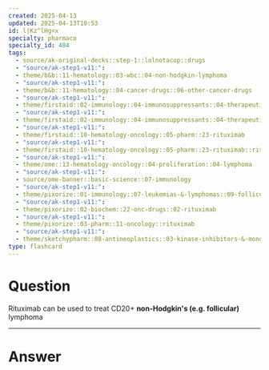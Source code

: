 ```yaml
---
created: 2025-04-13
updated: 2025-04-13T10:53
id: l|Kz^lHg<x
specialty: pharmaco
specialty_id: 484
tags:
  - source/ak-original-decks::step-1::lolnotacop::drugs
  - "source/ak-step1-v11:": 
  - theme/b&b::11-hematology::03-wbc::04-non-hodgkin-lymphoma
  - "source/ak-step1-v11:": 
  - theme/b&b::11-hematology::04-cancer-drugs::06-other-cancer-drugs
  - "source/ak-step1-v11:": 
  - theme/firstaid::02-immunology::04-immunosuppressants::04-therapeutic-antibodies
  - "source/ak-step1-v11:": 
  - theme/firstaid::02-immunology::04-immunosuppressants::04-therapeutic-antibodies::rituximab
  - "source/ak-step1-v11:": 
  - theme/firstaid::10-hematology-oncology::05-pharm::23-rituximab
  - "source/ak-step1-v11:": 
  - theme/firstaid::10-hematology-oncology::05-pharm::23-rituximab::rituximab
  - "source/ak-step1-v11:": 
  - theme/ome::13-hematology-oncology::04-proliferation::04-lymphoma
  - "source/ak-step1-v11:": 
  - source/ome-banner::basic-science::07-immunology
  - "source/ak-step1-v11:": 
  - theme/pixorize::01-immunology::07-leukemias-&-lymphomas::09-follicular-lymphoma
  - "source/ak-step1-v11:": 
  - theme/pixorize::02-biochem::22-onc-drugs::02-rituximab
  - "source/ak-step1-v11:": 
  - theme/pixorize::03-pharm::11-oncology::rituximab
  - "source/ak-step1-v11:": 
  - theme/sketchypharm::08-antineoplastics::03-kinase-inhibitors-&-monoclonal-antibodies::02-rituximab,-cetuximab,-bevacizumab,-alemtuzumab,-trastuzumab"
type: flashcard
---
```


# Question
Rituximab can be used to treat CD20+ **non-Hodgkin's (e.g. follicular)** lymphoma

---

# Answer
